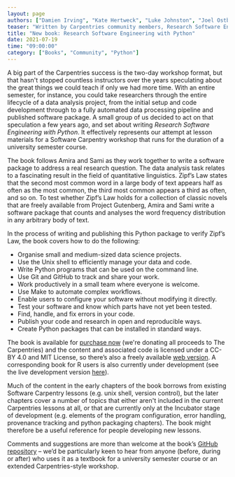 ```yaml
---
layout: page
authors: ["Damien Irving", "Kate Hertweck", "Luke Johnston", "Joel Ostblom", "Charlotte Wickham", "Greg Wilson"]
teaser: "Written by Carpentries community members, Research Software Engineering with Python covers several topics related to organising data science projects, testing software and more"
title: "New book: Research Software Engineering with Python"
date: 2021-07-19
time: "09:00:00"
category: ["Books", "Community", "Python"]
---
```


A big part of the Carpentries success is the two-day workshop format, but that hasn't stopped countless instructors over the years speculating about the great things we could teach if only we had more time. With an entire semester, for instance, you could take researchers through the entire lifecycle of a data analysis project, from the initial setup and code development through to a fully automated data processing pipeline and published software package. A small group of us decided to act on that speculation a few years ago, and set about writing *Research Software Engineering with Python*. It effectively represents our attempt at lesson materials for a Software Carpentry workshop that runs for the duration of a university semester course. 

The book follows Amira and Sami as they work together to write a software package to address a real research question. The data analysis task relates to a fascinating result in the field of quantitative linguistics. Zipf’s Law states that the second most common word in a large body of text appears half as often as the most common, the third most common appears a third as often, and so on. To test whether Zipf’s Law holds for a collection of classic novels that are freely available from Project Gutenberg, Amira and Sami write a software package that counts and analyses the word frequency distribution in any arbitrary body of text.

In the process of writing and publishing this Python package to verify Zipf’s Law, the book covers how to do the following:

- Organise small and medium-sized data science projects.
- Use the Unix shell to efficiently manage your data and code.
- Write Python programs that can be used on the command line.
- Use Git and GitHub to track and share your work.
- Work productively in a small team where everyone is welcome.
- Use Make to automate complex workflows.
- Enable users to configure your software without modifying it directly.
- Test your software and know which parts have not yet been tested.
- Find, handle, and fix errors in your code.
- Publish your code and research in open and reproducible ways.
- Create Python packages that can be installed in standard ways.

The book is available for [purchase now](https://www.routledge.com/Research-Software-Engineering-with-Python-Building-software-that-makes/Irving-Hertweck-Johnston-Ostblom-Wickham-Wilson/p/book/9780367698324) (we're donating all proceeds to The Carpentries) and the content and associated code is licensed under a CC-BY 4.0 and MIT License, so there’s also a freely available [web version](https://third-bit.com/py-rse/). A corresponding book for R users is also currently under development (see the live development version [here](https://merely-useful.tech/r-rse/)).

Much of the content in the early chapters of the book borrows from existing Software Carpentry lessons (e.g. unix shell, version control), but the later chapters cover a number of topics that either aren't included in the current Carpentries lessons at all, or that are currently only at the Incubator stage of development (e.g. elements of the program configuration, error handling, provenance tracking and python packaging chapters). The book might therefore be a useful reference for people developing new lessons. 

Comments and suggestions are more than welcome at the book’s [GitHub repository](https://github.com/merely-useful/py-rse) – we’d be particularly keen to hear from anyone (before, during or after) who uses it as a textbook for a university semester course or an extended Carpentries-style workshop. 
